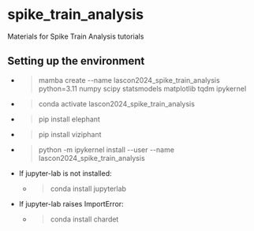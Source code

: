 # spike_train_analysis
Materials for Spike Train Analysis tutorials

## Setting up the environment
  - > mamba create --name lascon2024_spike_train_analysis python=3.11 numpy scipy statsmodels matplotlib tqdm ipykernel
  - > conda activate lascon2024_spike_train_analysis
  - > pip install elephant
  - > pip install viziphant
  - > python -m ipykernel install --user --name lascon2024_spike_train_analysis
  - If jupyter-lab is not installed:
    - > conda install jupyterlab
  - If jupyter-lab raises ImportError:
    - > conda install chardet
